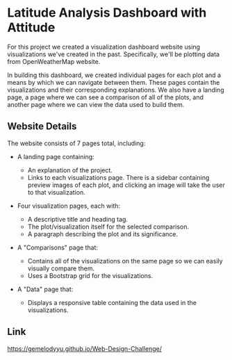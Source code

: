 # Latitude Analysis Dashboard with Attitude


For this project we created a visualization dashboard website using visualizations we've created in the past. Specifically, we'll be plotting data from OpenWeatherMap website.


In building this dashboard, we created individual pages for each plot and a means by which we can navigate between them. These pages contain the visualizations and their corresponding explanations. We also have a landing page, a page where we can see a comparison of all of the plots, and another page where we can view the data used to build them.

## Website Details


The website consists of 7 pages total, including:

* A landing page containing:

  * An explanation of the project.
  * Links to each visualizations page. There is a sidebar containing preview images of each plot, and clicking an image will take the user to that visualization.


* Four visualization pages, each with:

  * A descriptive title and heading tag. 
  * The plot/visualization itself for the selected comparison.
  * A paragraph describing the plot and its significance.


* A "Comparisons" page that:

  * Contains all of the visualizations on the same page so we can easily visually compare them.
  * Uses a Bootstrap grid for the visualizations.


* A "Data" page that:

  * Displays a responsive table containing the data used in the visualizations.
  

## Link 

https://gemelodyyu.github.io/Web-Design-Challenge/









